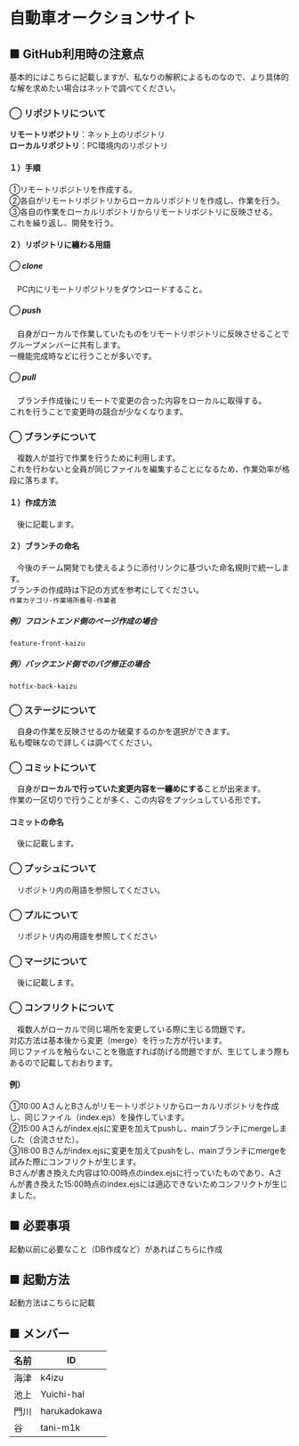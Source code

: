 # 自動車オークションサイト

## ■ GitHub利用時の注意点
基本的にはこちらに記載しますが、私なりの解釈によるものなので、より具体的な解を求めたい場合はネットで調べてください。<br>

### ◯ リポジトリについて
**リモートリポジトリ**：ネット上のリポジトリ<br>
**ローカルリポジトリ**：PC環境内のリポジトリ
#### １）手順
➀リモートリポジトリを作成する。<br>
➁各自がリモートリポジトリからローカルリポジトリを作成し、作業を行う。<br>
➂各自の作業をローカルリポジトリからリモートリポジトリに反映させる。<br>
これを繰り返し、開発を行う。
#### ２）リポジトリに纏わる用語
##### ◯ clone
　PC内にリモートリポジトリをダウンロードすること。
 
##### ◯ push
　自身がローカルで作業していたものをリモートリポジトリに反映させることでグループメンバーに共有します。<br>
一機能完成時などに行うことが多いです。

##### ◯ pull
　ブランチ作成後にリモートで変更の合った内容をローカルに取得する。<br>
これを行うことで変更時の競合が少なくなります。

### ◯ ブランチについて
　複数人が並行で作業を行うために利用します。<br>
これを行わないと全員が同じファイルを編集することになるため、作業効率が格段に落ちます。
#### １）作成方法
　後に記載します。
#### ２）ブランチの命名
　今後のチーム開発でも使えるように添付リンクに基づいた命名規則で統一します。<br>
ブランチの作成時は下記の方式を参考にしてください。<br>
```作業カテゴリ-作業場所番号-作業者```
##### 例）フロントエンド側のページ作成の場合
```feature-front-kaizu```
##### 例）バックエンド側でのバグ修正の場合
```hotfix-back-kaizu```

### ◯ ステージについて
　自身の作業を反映させるのか破棄するのかを選択ができます。<br>
私も曖昧なので詳しくは調べてください。

### ◯ コミットについて
　自身が**ローカルで行っていた変更内容を一纏めにする**ことが出来ます。<br>
作業の一区切りで行うことが多く、この内容をプッシュしている形です。
#### コミットの命名
　後に記載します。

### ◯ プッシュについて
　リポジトリ内の用語を参照してください。

### ◯ プルについて
　リポジトリ内の用語を参照してください

### ◯ マージについて
　後に記載します。

### ◯ コンフリクトについて
　複数人がローカルで同じ場所を変更している際に生じる問題です。<br>
対応方法は基本後から変更（merge）を行った方が行います。<br>
同じファイルを触らないことを徹底すれば防げる問題ですが、生じてしまう際もあるので記載しておおります。
#### 例）
➀10:00 AさんとBさんがリモートリポジトリからローカルリポジトリを作成し、同じファイル（index.ejs）を操作しています。<br>
➁15:00 Aさんがindex.ejsに変更を加えてpushし、mainブランチにmergeしました（合流させた）。<br>
➂18:00 Bさんがindex.ejsに変更を加えてpushをし、mainブランチにmergeを試みた際にコンフリクトが生じます。<br>
Bさんが書き換えた内容は10:00時点のindex.ejsに行っていたものであり、Aさんが書き換えた15:00時点のindex.ejsには適応できないためコンフリクトが生じました。

## ■ 必要事項
起動以前に必要なこと（DB作成など）があればこちらに作成

## ■ 起動方法
起動方法はこちらに記載

## ■ メンバー
| 名前 | ID |
| --------------- | --------------- |
| 海津 | k4izu |
| 池上 | Yuichi-hal |
| 門川 | harukadokawa |
| 谷　 | tani-m1k |
